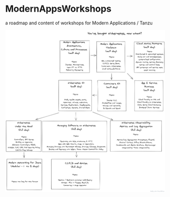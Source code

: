 # ModernAppsWorkshops
a roadmap and content of workshops for Modern Applications / Tanzu

![Workshop roadmap](/workshoproadmap.png)
